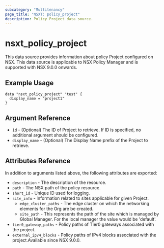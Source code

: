 ```yaml
---
subcategory: "Multitenancy"
page_title: "NSXT: policy_project"
description: Policy Project data source.
---
```


# nsxt_policy_project

This data source provides information about policy Project configured on NSX.
This data source is applicable to NSX Policy Manager and is supported with NSX 9.0.0 onwards.

## Example Usage

```hcl
data "nsxt_policy_project" "test" {
  display_name = "project1"
}
```

## Argument Reference

* `id` - (Optional) The ID of Project to retrieve. If ID is specified, no additional argument should be configured.
* `display_name` - (Optional) The Display Name prefix of the Project to retrieve.

## Attributes Reference

In addition to arguments listed above, the following attributes are exported:

* `description` - The description of the resource.
* `path` - The NSX path of the policy resource.
* `short_id` - Unique ID used for logging.
* `site_info` - Information related to sites applicable for given Project.
    * `edge_cluster_paths` - The edge cluster on which the networking elements for the Org are be created.
    * `site_path` - This represents the path of the site which is managed by Global Manager. For the local manager the value would be 'default'.
* `tier0_gateway_paths` - Policy paths of Tier0 gateways associated with the project.
* `external_ipv4_blocks` - Policy paths of IPv4 blocks associated with the project.Available since NSX 9.0.0.
